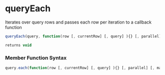 # queryEach

Iterates over query rows and passes each row per iteration to a callback function

```javascript
queryEach(query, function(row [, currentRow] [, query] ){} [, parallel] [, maxThreads])
```

```javascript
returns void
```
### Member Function Syntax

```javascript
query.each(function(row [, currentRow] [, query] ){} [, parallel] [, maxThreads])
```
